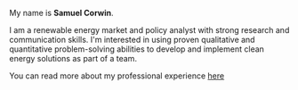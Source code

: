 
My name is **Samuel Corwin**.

I am a renewable energy market and policy analyst with strong research and communication skills. I'm interested in using proven qualitative and quantitative problem-solving abilities to develop and implement clean energy solutions as part of a team.

You can read more about my professional experience [here](https://smcorwin.github.io/experience/)
